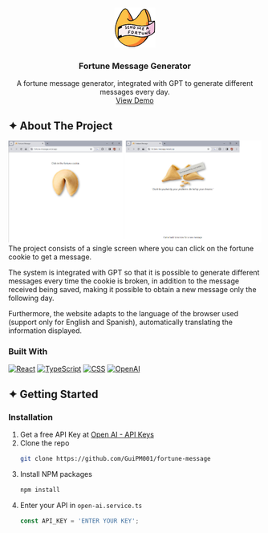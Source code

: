 <a name="readme-top"></a>

<br />
<div align="center">
  <img src="./images/logo.png" alt="Logo" height="80">

  <h3 align="center">Fortune Message Generator</h3>

  <p align="center">
    A fortune message generator, integrated with GPT to generate different messages every day.
    <br />
    <a target=”_blank” href="https://fortune-message.vercel.app/">View Demo</a>
  </p>
</div>

## ✦ About The Project
![Product Screen Shot][project-image]
The project consists of a single screen where you can click on the fortune cookie to get a message.

The system is integrated with GPT so that it is possible to generate different messages every time the cookie is broken, in addition to the message received being saved, making it possible to obtain a new message only the following day.

Furthermore, the website adapts to the language of the browser used (support only for English and Spanish), automatically translating the information displayed.

### Built With
[![React][React-image]][React-url]
[![TypeScript][Typescript-image]][Typescript-url]
[![CSS][CSS-image]][CSS-url]
[![OpenAI][OpenAI-image]][OpenAI-url]

## ✦ Getting Started
### Installation
1. Get a free API Key at [Open AI - API Keys](https://platform.openai.com/api-keys)
2. Clone the repo
   ```sh
   git clone https://github.com/GuiPM001/fortune-message
   ```
3. Install NPM packages
   ```sh
   npm install
   ```
4. Enter your API in `open-ai.service.ts`
   ```js
   const API_KEY = 'ENTER YOUR KEY';
   ```

[project-image]: images/project-image.png
[React-image]: https://img.shields.io/badge/React-20232A?style=for-the-badge&logo=react&logoColor=61DAFB
[React-url]: https://react.dev/
[Typescript-image]:https://img.shields.io/badge/TypeScript-007ACC?style=for-the-badge&logo=typescript&logoColor=white
[Typescript-url]: https://www.typescriptlang.org/
[CSS-image]: https://img.shields.io/badge/CSS3-1572B6?style=for-the-badge&logo=css3&logoColor=white
[CSS-url]: https://www.w3schools.com/css/
[OpenAI-image]: https://img.shields.io/badge/ChatGPT-74aa9c?style=for-the-badge&logo=openai&logoColor=white
[OpenAI-url]: https://platform.openai.com/docs/overview